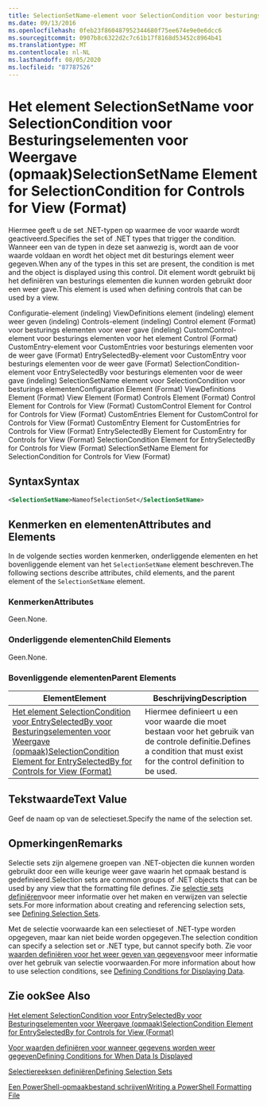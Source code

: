 ```yaml
---
title: SelectionSetName-element voor SelectionCondition voor besturings elementen voor weer gave (indeling) | Microsoft Docs
ms.date: 09/13/2016
ms.openlocfilehash: 0feb23f860487952344680f75ee674e9e0e6dcc6
ms.sourcegitcommit: 0907b8c6322d2c7c61b17f8168d53452c8964b41
ms.translationtype: MT
ms.contentlocale: nl-NL
ms.lasthandoff: 08/05/2020
ms.locfileid: "87787526"
---
```

# <a name="selectionsetname-element-for-selectioncondition-for-controls-for-view-format"></a><span data-ttu-id="41944-102">Het element SelectionSetName voor SelectionCondition voor Besturingselementen voor Weergave (opmaak)</span><span class="sxs-lookup"><span data-stu-id="41944-102">SelectionSetName Element for SelectionCondition for Controls for View (Format)</span></span>

<span data-ttu-id="41944-103">Hiermee geeft u de set .NET-typen op waarmee de voor waarde wordt geactiveerd.</span><span class="sxs-lookup"><span data-stu-id="41944-103">Specifies the set of .NET types that trigger the condition.</span></span> <span data-ttu-id="41944-104">Wanneer een van de typen in deze set aanwezig is, wordt aan de voor waarde voldaan en wordt het object met dit besturings element weer gegeven.</span><span class="sxs-lookup"><span data-stu-id="41944-104">When any of the types in this set are present, the condition is met and the object is displayed using this control.</span></span> <span data-ttu-id="41944-105">Dit element wordt gebruikt bij het definiëren van besturings elementen die kunnen worden gebruikt door een weer gave.</span><span class="sxs-lookup"><span data-stu-id="41944-105">This element is used when defining controls that can be used by a view.</span></span>

<span data-ttu-id="41944-106">Configuratie-element (indeling) ViewDefinitions element (indeling) element weer geven (indeling) Controls-element (indeling) Control element (Format) voor besturings elementen voor weer gave (indeling) CustomControl-element voor besturings elementen voor het element Control (Format) CustomEntry-element voor CustomEntries voor besturings elementen voor de weer gave (Format) EntrySelectedBy-element voor CustomEntry voor besturings elementen voor de weer gave (Format) SelectionCondition-element voor EntrySelectedBy voor besturings elementen voor de weer gave (indeling) SelectionSetName element voor SelectionCondition voor besturings elementen</span><span class="sxs-lookup"><span data-stu-id="41944-106">Configuration Element (Format) ViewDefinitions Element (Format) View Element (Format) Controls Element (Format) Control Element for Controls for View (Format) CustomControl Element for Control for Controls for View (Format) CustomEntries Element for CustomControl for Controls for View (Format) CustomEntry Element for CustomEntries for Controls for View (Format) EntrySelectedBy Element for CustomEntry for Controls for View (Format) SelectionCondition Element for EntrySelectedBy for Controls for View (Format) SelectionSetName Element for SelectionCondition for Controls for View (Format)</span></span>

## <a name="syntax"></a><span data-ttu-id="41944-107">Syntax</span><span class="sxs-lookup"><span data-stu-id="41944-107">Syntax</span></span>

```xml
<SelectionSetName>NameofSelectionSet</SelectionSetName>
```

## <a name="attributes-and-elements"></a><span data-ttu-id="41944-108">Kenmerken en elementen</span><span class="sxs-lookup"><span data-stu-id="41944-108">Attributes and Elements</span></span>

<span data-ttu-id="41944-109">In de volgende secties worden kenmerken, onderliggende elementen en het bovenliggende element van het `SelectionSetName` element beschreven.</span><span class="sxs-lookup"><span data-stu-id="41944-109">The following sections describe attributes, child elements, and the parent element of the `SelectionSetName` element.</span></span>

### <a name="attributes"></a><span data-ttu-id="41944-110">Kenmerken</span><span class="sxs-lookup"><span data-stu-id="41944-110">Attributes</span></span>

<span data-ttu-id="41944-111">Geen.</span><span class="sxs-lookup"><span data-stu-id="41944-111">None.</span></span>

### <a name="child-elements"></a><span data-ttu-id="41944-112">Onderliggende elementen</span><span class="sxs-lookup"><span data-stu-id="41944-112">Child Elements</span></span>

<span data-ttu-id="41944-113">Geen.</span><span class="sxs-lookup"><span data-stu-id="41944-113">None.</span></span>

### <a name="parent-elements"></a><span data-ttu-id="41944-114">Bovenliggende elementen</span><span class="sxs-lookup"><span data-stu-id="41944-114">Parent Elements</span></span>

|<span data-ttu-id="41944-115">Element</span><span class="sxs-lookup"><span data-stu-id="41944-115">Element</span></span>|<span data-ttu-id="41944-116">Beschrijving</span><span class="sxs-lookup"><span data-stu-id="41944-116">Description</span></span>|
|-------------|-----------------|
|[<span data-ttu-id="41944-117">Het element SelectionCondition voor EntrySelectedBy voor Besturingselementen voor Weergave (opmaak)</span><span class="sxs-lookup"><span data-stu-id="41944-117">SelectionCondition Element for EntrySelectedBy for Controls for View (Format)</span></span>](./selectioncondition-element-for-entryselectedby-for-controls-for-view-format.md)|<span data-ttu-id="41944-118">Hiermee definieert u een voor waarde die moet bestaan voor het gebruik van de controle definitie.</span><span class="sxs-lookup"><span data-stu-id="41944-118">Defines a condition that must exist for the control definition to be used.</span></span>|

## <a name="text-value"></a><span data-ttu-id="41944-119">Tekstwaarde</span><span class="sxs-lookup"><span data-stu-id="41944-119">Text Value</span></span>

<span data-ttu-id="41944-120">Geef de naam op van de selectieset.</span><span class="sxs-lookup"><span data-stu-id="41944-120">Specify the name of the selection set.</span></span>

## <a name="remarks"></a><span data-ttu-id="41944-121">Opmerkingen</span><span class="sxs-lookup"><span data-stu-id="41944-121">Remarks</span></span>

<span data-ttu-id="41944-122">Selectie sets zijn algemene groepen van .NET-objecten die kunnen worden gebruikt door een wille keurige weer gave waarin het opmaak bestand is gedefinieerd.</span><span class="sxs-lookup"><span data-stu-id="41944-122">Selection sets are common groups of .NET objects that can be used by any view that the formatting file defines.</span></span> <span data-ttu-id="41944-123">Zie [selectie sets definiëren](./defining-selection-sets.md)voor meer informatie over het maken en verwijzen van selectie sets.</span><span class="sxs-lookup"><span data-stu-id="41944-123">For more information about creating and referencing selection sets, see [Defining Selection Sets](./defining-selection-sets.md).</span></span>

<span data-ttu-id="41944-124">Met de selectie voorwaarde kan een selectieset of .NET-type worden opgegeven, maar kan niet beide worden opgegeven.</span><span class="sxs-lookup"><span data-stu-id="41944-124">The selection condition can specify a selection set or .NET type, but cannot specify both.</span></span> <span data-ttu-id="41944-125">Zie voor [waarden definiëren voor het weer geven van gegevens](./defining-conditions-for-displaying-data.md)voor meer informatie over het gebruik van selectie voorwaarden.</span><span class="sxs-lookup"><span data-stu-id="41944-125">For more information about how to use selection conditions, see [Defining Conditions for Displaying Data](./defining-conditions-for-displaying-data.md).</span></span>

## <a name="see-also"></a><span data-ttu-id="41944-126">Zie ook</span><span class="sxs-lookup"><span data-stu-id="41944-126">See Also</span></span>

[<span data-ttu-id="41944-127">Het element SelectionCondition voor EntrySelectedBy voor Besturingselementen voor Weergave (opmaak)</span><span class="sxs-lookup"><span data-stu-id="41944-127">SelectionCondition Element for EntrySelectedBy for Controls for View (Format)</span></span>](./selectioncondition-element-for-entryselectedby-for-controls-for-view-format.md)

[<span data-ttu-id="41944-128">Voor waarden definiëren voor wanneer gegevens worden weer gegeven</span><span class="sxs-lookup"><span data-stu-id="41944-128">Defining Conditions for When Data Is Displayed</span></span>](./defining-conditions-for-displaying-data.md)

[<span data-ttu-id="41944-129">Selectiereeksen definiëren</span><span class="sxs-lookup"><span data-stu-id="41944-129">Defining Selection Sets</span></span>](./defining-selection-sets.md)

[<span data-ttu-id="41944-130">Een PowerShell-opmaakbestand schrijven</span><span class="sxs-lookup"><span data-stu-id="41944-130">Writing a PowerShell Formatting File</span></span>](./writing-a-powershell-formatting-file.md)
